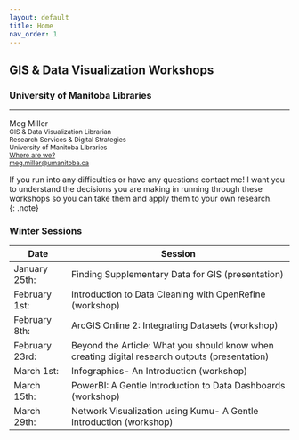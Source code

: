 ```yaml
---
layout: default
title: Home
nav_order: 1
---
```

## GIS & Data Visualization Workshops
### University of Manitoba Libraries

___


Meg Miller <a href='https://github.com/meginwinnipeg' target='_blank'><img src='content/img/GitHub-Mark-custom.svg' style='width:15px; padding:0; border:none !important;'></a>    
<small>GIS & Data Visualization Librarian  
Research Services & Digital Strategies  
University of Manitoba Libraries  
[Where are we?](content/land-acknowledgement)  
[meg.miller@umanitoba.ca](mailto:meg.miller@umanitoba.ca)  
</small>


If you run into any difficulties or have any questions contact me! I want you to understand the decisions you are making in running through these workshops so you can take them and apply them to your own research.  
{: .note}


### Winter Sessions

| Date | Session |
|-|-|
| January 25th:  | Finding Supplementary Data for GIS (presentation) |
| February 1st: | Introduction to Data Cleaning with OpenRefine (workshop) |
| February 8th: | ArcGIS Online 2: Integrating Datasets (workshop) |
| February 23rd: | Beyond the Article: What you should know when creating digital research outputs (presentation) |
| March 1st: | Infographics- An Introduction (workshop) |
| March 15th: | PowerBI: A Gentle Introduction to Data Dashboards (workshop) |
| March 29th: | Network Visualization using Kumu- A Gentle Introduction (workshop) |